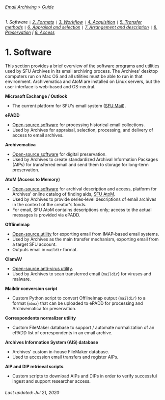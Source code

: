 ###### [Email Archiving](../README.md) > [Guide](./00-introduction.md)
###### 1. Software `|` [2. Formats](./02-formats.md) `|` [3. Workflow](./03-workflow.md) `|` [4. Acquisition](./04-acquisition.md) `|` [5. Transfer methods](./05-transfer-methods.md) `|` [6. Appraisal and selection](./06-appraisal-and-selection.md) `|` [7. Arrangement and description](./07-arrangement-and-description.md) `|` [8. Preservation](./08-preservation) | [9. Access](./09-access)

# 1. Software

This section provides a brief overview of the software programs and utilities used by SFU Archives in its email archiving process. The Archives' desktop computers run on Mac OS and all utilities must be able to run in that environment. Archivematica and AtoM are installed on Linux servers, but the user interface is web-based and OS-neutral.

**Microsoft Exchange / Outlook**
- The current platform for SFU's email system ([SFU Mail](https://www.sfu.ca/sfumail.html)).

**ePADD**
- [Open-source software](https://library.stanford.edu/projects/epadd) for processing historical email collections.
- Used by Archives for appraisal, selection, processing, and delivery of access to email archives.

**Archivematica**
- [Open-source software](https://www.archivematica.org/en/) for digital preservation.
- Used by Archives to create standardized Archival Information Packages (AIPs) for transferred email and send them to storage for long-term preservation.

**AtoM (Access to Memory)**
- [Open-source software](https://www.accesstomemory.org/en/) for archival description and access, platform for Archives' online catalog of finding aids, [SFU AtoM](https://atom.archives.sfu.ca).
- Used by Archives to provide series-level descriptions of email archives in the context of the creator's fonds.
- For email, SFU AtoM contains descriptions only; access to the actual messages is provided via ePADD.

**OfflineImap**
- [Open-source utility](http://www.offlineimap.org) for exporting email from IMAP-based email systems.
- Used by Archives as the main transfer mechanism, exporting email from a target SFU account.
- Outputs email in `maildir` format.

**ClamAV**
- [Open-source anti-virus utility](https://www.clamav.net).
- Used by Archives to scan transferred email (`maildir`) for viruses and malware.

**Maildir conversion script**
- Custom Python script to convert OfflineImap output (`maildir`) to a format (`mbox`) that can be uploaded to ePADD for processing and Archivematica for preservation.

**Correspondents normalizer utility**
- Custom FileMaker database to support / automate normalization of an ePADD list of correspondents in an email archive.

**Archives Information System (AIS) database**
- Archives' custom in-house FileMaker database.
- Used to accession email transfers and register AIPs.

**AIP and DIP retrieval scripts**
- Custom scripts to download AIPs and DIPs in order to verify successful ingest and support researcher access.

###### Last updated: Jul 21, 2020
